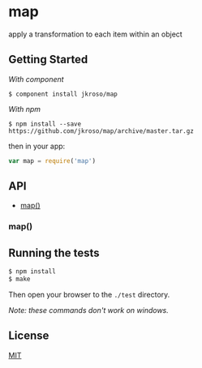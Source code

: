 
# map

  apply a transformation to each item within an object

## Getting Started

_With component_  

	$ component install jkroso/map

_With npm_  

	$ npm install --save https://github.com/jkroso/map/archive/master.tar.gz


then in your app:

```js
var map = require('map')
```

## API

- [map()](#map)

### map()

## Running the tests

```bash
$ npm install
$ make
```
Then open your browser to the `./test` directory.

_Note: these commands don't work on windows._ 

## License 

[MIT](License)